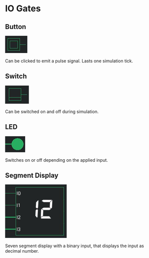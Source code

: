 # IO Gates

## Button
<div class="rows">

![Button](../../assets/help/button.jpg)

<div class="margin-left">
Can be clicked to emit a pulse signal. Lasts one simulation tick.
</div>
</div>

## Switch
<div class="rows">

![Switch](../../assets/help/switch.jpg)

<div class="margin-left">
Can be switched on and off during simulation.
</div>
</div>

## LED

<div class="rows">

![LED](../../assets/help/led.jpg)

<div class="margin-left">
Switches on or off depending on the applied input.
</div>
</div>

## Segment Display

<div class="rows">

![Segment Display](../../assets/help/segment-display.jpg)

<div class="margin-left">
Seven segment display with a binary input, that displays the input as decimal number. 
</div>
</div>
